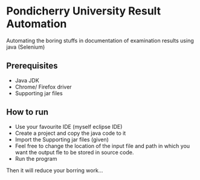 # Pondicherry University Result Automation

Automating the boring stuffs in documentation of examination results using java (Selenium)

## Prerequisites

* Java JDK
* Chrome/ Firefox driver
* Supporting jar files

## How to run

* Use your favourite IDE (myself eclipse IDE)
* Create a project and copy the java code to it
* Import the Supporting jar files (given)
* Feel free to change the location of the input file and path in which you want the output fle to be stored in source code.
* Run the program

Then it will reduce your borring work...

